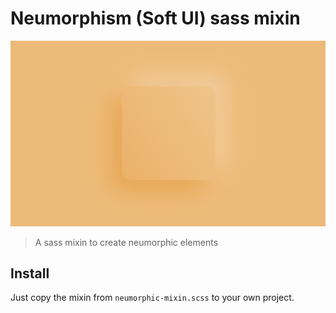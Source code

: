 # Neumorphism (Soft UI) sass mixin

<div align="center">
	<img src="media/neumorphic-bg.png" alt="Save Page State">
</div>

> A sass mixin to create neumorphic elements

## Install

Just copy the mixin from `neumorphic-mixin.scss` to your own project.
